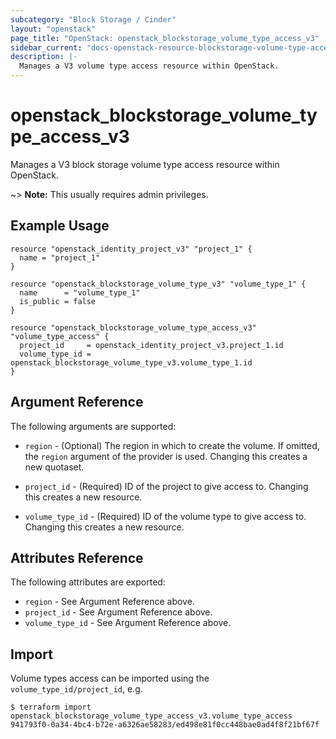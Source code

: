 ```yaml
---
subcategory: "Block Storage / Cinder"
layout: "openstack"
page_title: "OpenStack: openstack_blockstorage_volume_type_access_v3"
sidebar_current: "docs-openstack-resource-blockstorage-volume-type-access-v3"
description: |-
  Manages a V3 volume type access resource within OpenStack.
---
```


# openstack\_blockstorage\_volume\_type\_access\_v3

Manages a V3 block storage volume type access resource within OpenStack.

~> **Note:** This usually requires admin privileges.


## Example Usage

```hcl
resource "openstack_identity_project_v3" "project_1" {
  name = "project_1"
}

resource "openstack_blockstorage_volume_type_v3" "volume_type_1" {
  name      = "volume_type_1"
  is_public = false
}

resource "openstack_blockstorage_volume_type_access_v3" "volume_type_access" {
  project_id     = openstack_identity_project_v3.project_1.id
  volume_type_id = openstack_blockstorage_volume_type_v3.volume_type_1.id
}

```

## Argument Reference

The following arguments are supported:

* `region` - (Optional) The region in which to create the volume. If
    omitted, the `region` argument of the provider is used. Changing this
    creates a new quotaset.

* `project_id` - (Required) ID of the project to give access to. Changing this
    creates a new resource.

* `volume_type_id` - (Required) ID of the volume type to give access to. Changing
    this creates a new resource.


## Attributes Reference

The following attributes are exported:

* `region` - See Argument Reference above.
* `project_id` - See Argument Reference above.
* `volume_type_id` - See Argument Reference above.

## Import

Volume types access can be imported using the `volume_type_id/project_id`, e.g.

```
$ terraform import openstack_blockstorage_volume_type_access_v3.volume_type_access 941793f0-0a34-4bc4-b72e-a6326ae58283/ed498e81f0cc448bae0ad4f8f21bf67f
```
